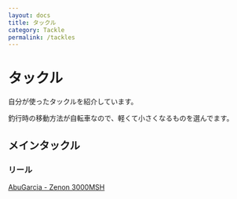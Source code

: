 ```yaml
---
layout: docs
title: タックル
category: Tackle
permalink: /tackles
---
```

# タックル

自分が使ったタックルを紹介しています。

釣行時の移動方法が自転車なので、軽くて小さくなるものを選んでます。

## メインタックル

### リール

[AbuGarcia - Zenon 3000MSH](./abu-garcia/zenon-3000MSH)